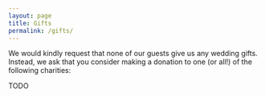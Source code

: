 ```yaml
---
layout: page
title: Gifts
permalink: /gifts/
---
```


We would kindly request that none of our guests give us any wedding gifts. Instead, we ask that you consider making a donation to one (or all!) of the following charities:

TODO
